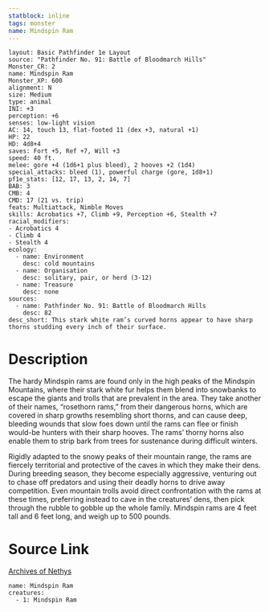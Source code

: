 ```yaml
---
statblock: inline
tags: monster
name: Mindspin Ram
---
```

```statblock
layout: Basic Pathfinder 1e Layout
source: "Pathfinder No. 91: Battle of Bloodmarch Hills"
Monster_CR: 2
name: Mindspin Ram
Monster_XP: 600
alignment: N
size: Medium
type: animal
INI: +3
perception: +6
senses: low-light vision
AC: 14, touch 13, flat-footed 11 (dex +3, natural +1)
HP: 22
HD: 4d8+4
saves: Fort +5, Ref +7, Will +3
speed: 40 ft.
melee: gore +4 (1d6+1 plus bleed), 2 hooves +2 (1d4)
special_attacks: bleed (1), powerful charge (gore, 1d8+1)
pf1e_stats: [12, 17, 13, 2, 14, 7]
BAB: 3
CMB: 4
CMD: 17 (21 vs. trip)
feats: Multiattack, Nimble Moves
skills: Acrobatics +7, Climb +9, Perception +6, Stealth +7
racial_modifiers:
- Acrobatics 4
- Climb 4
- Stealth 4
ecology:
  - name: Environment
    desc: cold mountains
  - name: Organisation
    desc: solitary, pair, or herd (3-12)
  - name: Treasure
    desc: none
sources:
  - name: Pathfinder No. 91: Battle of Bloodmarch Hills
    desc: 82
desc_short: This stark white ram’s curved horns appear to have sharp thorns studding every inch of their surface.
```
# Description
The hardy Mindspin rams are found only in the high peaks of the Mindspin Mountains, where their stark white fur helps them blend into snowbanks to escape the giants and trolls that are prevalent in the area. They take another of their names, “rosethorn rams,” from their dangerous horns, which are covered in sharp growths resembling short thorns, and can cause deep, bleeding wounds that slow foes down until the rams can flee or finish would-be hunters with their sharp hooves. The rams’ thorny horns also enable them to strip bark from trees for sustenance during difficult winters.

Rigidly adapted to the snowy peaks of their mountain range, the rams are fiercely territorial and protective of the caves in which they make their dens. During breeding season, they become especially aggressive, venturing out to chase off predators and using their deadly horns to drive away competition. Even mountain trolls avoid direct confrontation with the rams at these times, preferring instead to cave in the creatures’ dens, then pick through the rubble to gobble up the whole family. Mindspin rams are 4 feet tall and 6 feet long, and weigh up to 500 pounds.
# Source Link
[Archives of Nethys](https://aonprd.com/MonsterDisplay.aspx?ItemName=Mindspin%20Ram)
```encounter-table
name: Mindspin Ram
creatures:
  - 1: Mindspin Ram
```
